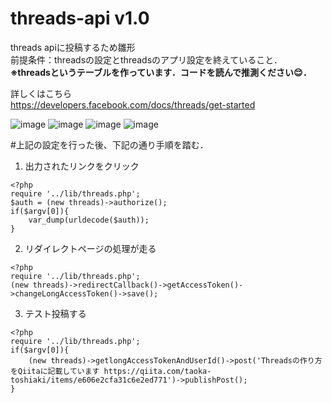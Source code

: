 # threads-api v1.0
threads apiに投稿するため雛形<br>
前提条件：threadsの設定とthreadsのアプリ設定を終えていること．<br>
<b>※threadsというテーブルを作っています．コードを読んで推測ください😌．</b><br>

詳しくはこちら<br>
https://developers.facebook.com/docs/threads/get-started

![image](https://github.com/taoka3/threads-api/assets/71567084/2004e9be-d466-4e00-b5a5-4a4fb4eca7c2)
![image](https://github.com/taoka3/threads-api/assets/71567084/9f2361a8-1e51-40bb-847b-c7e46a519059)
![image](https://github.com/taoka3/threads-api/assets/71567084/12304f3b-9895-4da1-95c1-353307521dc5)
![image](https://github.com/taoka3/threads-api/assets/71567084/9a218b1c-baa3-4448-8723-9150b9c30330)


#上記の設定を行った後、下記の通り手順を踏む．<br>

1. 出力されたリンクをクリック
```php:auth/authorize.php
<?php
require '../lib/threads.php';
$auth = (new threads)->authorize();
if($argv[0]){
    var_dump(urldecode($auth));
}

```
2. リダイレクトページの処理が走る
```php:auth/redirectCallback.php
<?php
require '../lib/threads.php';
(new threads)->redirectCallback()->getAccessToken()->changeLongAccessToken()->save();
```

3. テスト投稿する
```php:auth/post.php
<?php
require '../lib/threads.php';
if($argv[0]){
    (new threads)->getlongAccessTokenAndUserId()->post('Threadsの作り方をQiitaに記載しています https://qiita.com/taoka-toshiaki/items/e606e2cfa31c6e2ed771')->publishPost();
}
```
